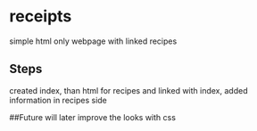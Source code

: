 # receipts
simple html only webpage with linked recipes

## Steps
created index, than html for recipes and linked with index, added information in recipes side

##Future
will later improve the looks with css
